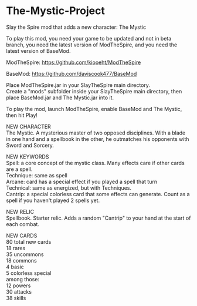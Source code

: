 # The-Mystic-Project
Slay the Spire mod that adds a new character: The Mystic

To play this mod, you need your game to be updated and not in beta branch, you need the latest version of ModTheSpire, and you need the latest version of BaseMod.

ModTheSpire:
https://github.com/kiooeht/ModTheSpire

BaseMod:
https://github.com/daviscook477/BaseMod

Place ModTheSpire.jar in your SlayTheSpire main directory.  
Create a "mods" subfolder inside your SlayTheSpire main directory, then place BaseMod.jar and The Mystic.jar into it.

To play the mod, launch ModTheSpire, enable BaseMod and The Mystic, then hit Play!


NEW CHARACTER  
The Mystic. A mysterious master of two opposed disciplines. With a blade in one hand and a spellbook in the other, he outmatches his opponents with Sword and Sorcery.

NEW KEYWORDS  
Spell: a core concept of the mystic class. Many effects care if other cards are a spell.  
Technique: same as spell  
Arcane: card has a special effect if you played a spell that turn  
Technical: same as energized, but with Techniques.  
Cantrip: a special colorless card that some effects can generate. Count as a spell if you haven't played 2 spells yet.

NEW RELIC  
Spellbook. Starter relic. Adds a random "Cantrip" to your hand at the start of each combat.  

NEW CARDS  
80 total new cards  
18 rares  
35 uncommons  
18 commons  
4 basic  
5 colorless special  
among those:  
12 powers  
30 attacks  
38 skills  
